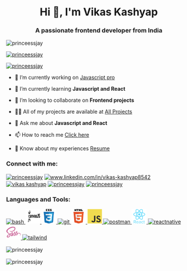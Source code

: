 <h1 align="center">Hi 👋, I'm Vikas Kashyap</h1>
<h3 align="center">A passionate frontend developer from India</h3>

<p align="left"> <img src="https://komarev.com/ghpvc/?username=princeessjay&label=Profile%20views&color=0e75b6&style=flat" alt="princeessjay" /> </p>

<p align="left"> <a href="https://github.com/ryo-ma/github-profile-trophy"><img src="https://github-profile-trophy.vercel.app/?username=princeessjay" alt="princeessjay" /></a> </p>

<p align="left"> <a href="https://twitter.com/princeessjay" target="blank"><img src="https://img.shields.io/twitter/follow/princeessjay?logo=twitter&style=for-the-badge" alt="princeessjay" /></a> </p>

- 🔭 I’m currently working on [Javascript pro](https://github.com/princeessjay/JS-Pro.git)

- 🌱 I’m currently learning **Javascript and React**

- 👯 I’m looking to collaborate on **Frontend projects**

- 👨‍💻 All of my projects are available at [All Projects](https://github.com/princeessjay?tab=repositories)

- 💬 Ask me about **Javascript and React**

- 📫 How to reach me [Click here](mailto:vikaskashyaprock@gmail.com)

- 📄 Know about my experiences [Resume](https://github.com/princeessjay/princeessjay/blob/main/Vikas%20kashyap%20front-end%202%20Yrs.pdf)

<h3 align="left">Connect with me:</h3>
<p align="left">
<a href="https://x.com/princeessjay" target="blank"><img align="center" src="https://cdn.icon-icons.com/icons2/4029/PNG/512/twitter_x_new_logo_x_icon_256077.png" alt="princeessjay" height="30" width="40" /></a>
<a href="https://linkedin.com/in/www.linkedin.com/in/vikas-kashyap8542" target="blank"><img align="center" src="https://raw.githubusercontent.com/rahuldkjain/github-profile-readme-generator/master/src/images/icons/Social/linked-in-alt.svg" alt="www.linkedin.com/in/vikas-kashyap8542" height="30" width="40" /></a>
<a href="https://fb.com/vikas kashyap" target="blank"><img align="center" src="https://raw.githubusercontent.com/rahuldkjain/github-profile-readme-generator/master/src/images/icons/Social/facebook.svg" alt="vikas kashyap" height="30" width="40" /></a>
<a href="https://instagram.com/princeessjay" target="blank"><img align="center" src="https://raw.githubusercontent.com/rahuldkjain/github-profile-readme-generator/master/src/images/icons/Social/instagram.svg" alt="princeessjay" height="30" width="40" /></a>
<a href="https://www.leetcode.com/princeessjay" target="blank"><img align="center" src="https://raw.githubusercontent.com/rahuldkjain/github-profile-readme-generator/master/src/images/icons/Social/leet-code.svg" alt="princeessjay" height="30" width="40" /></a>
</p>

<h3 align="left">Languages and Tools:</h3>
<p align="left"> <a href="https://www.gnu.org/software/bash/" target="_blank" rel="noreferrer"> <img src="https://www.vectorlogo.zone/logos/gnu_bash/gnu_bash-icon.svg" alt="bash" width="40" height="40"/> </a> <a href="https://canvasjs.com" target="_blank" rel="noreferrer"> <img src="https://raw.githubusercontent.com/Hardik0307/Hardik0307/master/assets/canvasjs-charts.svg" alt="canvasjs" width="40" height="40"/> </a> <a href="https://www.w3schools.com/css/" target="_blank" rel="noreferrer"> <img src="https://raw.githubusercontent.com/devicons/devicon/master/icons/css3/css3-original-wordmark.svg" alt="css3" width="40" height="40"/> </a> <a href="https://git-scm.com/" target="_blank" rel="noreferrer"> <img src="https://www.vectorlogo.zone/logos/git-scm/git-scm-icon.svg" alt="git" width="40" height="40"/> </a> <a href="https://www.w3.org/html/" target="_blank" rel="noreferrer"> <img src="https://raw.githubusercontent.com/devicons/devicon/master/icons/html5/html5-original-wordmark.svg" alt="html5" width="40" height="40"/> </a> <a href="https://developer.mozilla.org/en-US/docs/Web/JavaScript" target="_blank" rel="noreferrer"> <img src="https://raw.githubusercontent.com/devicons/devicon/master/icons/javascript/javascript-original.svg" alt="javascript" width="40" height="40"/> </a> <a href="https://postman.com" target="_blank" rel="noreferrer"> <img src="https://www.vectorlogo.zone/logos/getpostman/getpostman-icon.svg" alt="postman" width="40" height="40"/> </a> <a href="https://reactjs.org/" target="_blank" rel="noreferrer"> <img src="https://raw.githubusercontent.com/devicons/devicon/master/icons/react/react-original-wordmark.svg" alt="react" width="40" height="40"/> </a> <a href="https://reactnative.dev/" target="_blank" rel="noreferrer"> <img src="https://reactnative.dev/img/header_logo.svg" alt="reactnative" width="40" height="40"/> </a> <a href="https://sass-lang.com" target="_blank" rel="noreferrer"> <img src="https://raw.githubusercontent.com/devicons/devicon/master/icons/sass/sass-original.svg" alt="sass" width="40" height="40"/> </a> <a href="https://tailwindcss.com/" target="_blank" rel="noreferrer"> <img src="https://www.vectorlogo.zone/logos/tailwindcss/tailwindcss-icon.svg" alt="tailwind" width="40" height="40"/> </a> </p>

<p><img align="center" src="https://github-readme-stats.vercel.app/api/top-langs?username=princeessjay&show_icons=true&locale=en&layout=compact" alt="princeessjay" /></p>

<p><img align="center" src="https://github-readme-streak-stats.herokuapp.com/?user=princeessjay&" alt="princeessjay" /></p>
